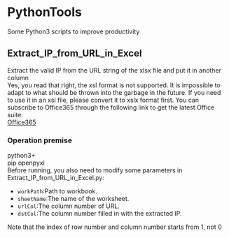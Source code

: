 PythonTools
====
Some Python3 scripts to improve productivity<br>

## Extract_IP_from_URL_in_Excel<br>
Extract the valid IP from the URL string of the xlsx file and put it in another column<br>
Yes, you read that right, the xsl format is not supported. It is impossible to adapt to what should be thrown into the garbage in the future. If you need to use it in an xsl file, please convert it to xslx format first. You can subscribe to Office365 through the following link to get the latest Office suite:<br>
[Office365](https://www.microsoft.com/en-us/microsoft-365/)<br>
### Operation premise<br>
python3+<br>
pip openpyxl<br>
Before running, you also need to modify some parameters in Extract_IP_from_URL_in_Excel.py:<br>
* `workPath`:Path to workbook.
* `sheetName`:The name of the worksheet.
* `urlCol`:The column number of URL.
* `dstCol`:The column number filled in with the extracted IP.<br>

Note that the index of row number and column number starts from 1, not 0
